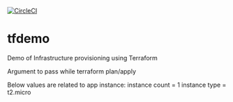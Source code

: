 [![CircleCI](https://circleci.com/gh/bhoslepu/tfdemo.svg?style=svg)](https://circleci.com/gh/bhoslepu/tfdemo)

# tfdemo
Demo of Infrastructure provisioning using Terraform

Argument to pass while terraform plan/apply

Below values are related to app instance:
instance count = 1
instance type = t2.micro

